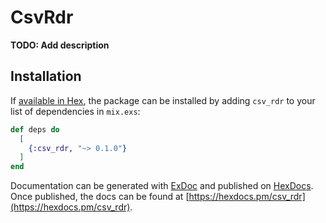 # CsvRdr

**TODO: Add description**

## Installation

If [available in Hex](https://hex.pm/docs/publish), the package can be installed
by adding `csv_rdr` to your list of dependencies in `mix.exs`:

```elixir
def deps do
  [
    {:csv_rdr, "~> 0.1.0"}
  ]
end
```

Documentation can be generated with [ExDoc](https://github.com/elixir-lang/ex_doc)
and published on [HexDocs](https://hexdocs.pm). Once published, the docs can
be found at [https://hexdocs.pm/csv_rdr](https://hexdocs.pm/csv_rdr).

